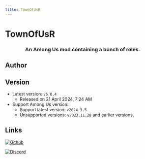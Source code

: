 ```yaml
---
title: TownOfUsR
---
```

# TownOfUsR

<div align="center">
<h3>An Among Us mod containing a bunch of roles.</h3>
</div>

<script setup>
import { VPTeamMembers } from 'vitepress/theme'

const members = [
  {
    avatar: '/Image/Donners.jpg',
    name: 'Donners',
    title: 'Developer',
    links: [
      { icon: 'github', link: 'https://github.com/eDonnes124' },
    ]
  }
]
</script>

## Author

<div align="center">
<VPTeamMembers size="small" :members="members" />
</div>

## Version
- Latest version: `v5.0.4`
  - Released on 21 April 2024, 7:24 AM
- Support Among Us version:
    - Support latest version: `v2024.3.5`
    - Unsupported versions: `v2023.11.28` and earlier versions.

## Links
[![Github](https://badgen.net/badge/Github/Repository/github?icon=github)](https://github.com/eDonnes124/Town-Of-Us-R)

[![Discord](https://badgen.net/badge/Discord/Server/5662F6?icon=discord)](https://discord.gg/ugyc4EVUYZ)